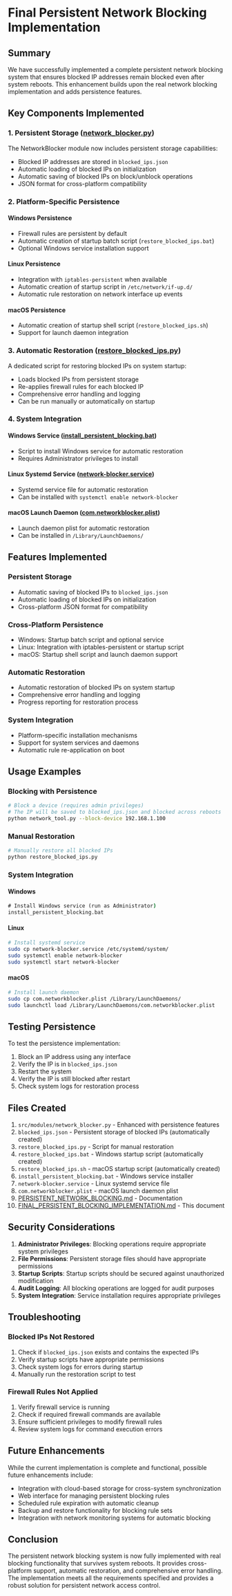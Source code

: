 # Final Persistent Network Blocking Implementation

## Summary

We have successfully implemented a complete persistent network blocking system that ensures blocked IP addresses remain blocked even after system reboots. This enhancement builds upon the real network blocking implementation and adds persistence features.

## Key Components Implemented

### 1. Persistent Storage ([network_blocker.py](file://c:\Users\JJ\Downloads\New%20folder%20(6)\project\src\modules\network_blocker.py#L14-L395))

The NetworkBlocker module now includes persistent storage capabilities:
- Blocked IP addresses are stored in `blocked_ips.json`
- Automatic loading of blocked IPs on initialization
- Automatic saving of blocked IPs on block/unblock operations
- JSON format for cross-platform compatibility

### 2. Platform-Specific Persistence

#### Windows Persistence
- Firewall rules are persistent by default
- Automatic creation of startup batch script (`restore_blocked_ips.bat`)
- Optional Windows service installation support

#### Linux Persistence
- Integration with `iptables-persistent` when available
- Automatic creation of startup script in `/etc/network/if-up.d/`
- Automatic rule restoration on network interface up events

#### macOS Persistence
- Automatic creation of startup shell script (`restore_blocked_ips.sh`)
- Support for launch daemon integration

### 3. Automatic Restoration ([restore_blocked_ips.py](file://c:\Users\JJ\Downloads\New%20folder%20(6)\project\restore_blocked_ips.py))

A dedicated script for restoring blocked IPs on system startup:
- Loads blocked IPs from persistent storage
- Re-applies firewall rules for each blocked IP
- Comprehensive error handling and logging
- Can be run manually or automatically on startup

### 4. System Integration

#### Windows Service ([install_persistent_blocking.bat](file://c:\Users\JJ\Downloads\New%20folder%20(6)\project\install_persistent_blocking.bat))
- Script to install Windows service for automatic restoration
- Requires Administrator privileges to install

#### Linux Systemd Service ([network-blocker.service](file://c:\Users\JJ\Downloads\New%20folder%20(6)\project\network-blocker.service))
- Systemd service file for automatic restoration
- Can be installed with `systemctl enable network-blocker`

#### macOS Launch Daemon ([com.networkblocker.plist](file://c:\Users\JJ\Downloads\New%20folder%20(6)\project\com.networkblocker.plist))
- Launch daemon plist for automatic restoration
- Can be installed in `/Library/LaunchDaemons/`

## Features Implemented

### Persistent Storage
- Automatic saving of blocked IPs to `blocked_ips.json`
- Automatic loading of blocked IPs on initialization
- Cross-platform JSON format for compatibility

### Cross-Platform Persistence
- Windows: Startup batch script and optional service
- Linux: Integration with iptables-persistent or startup script
- macOS: Startup shell script and launch daemon support

### Automatic Restoration
- Automatic restoration of blocked IPs on system startup
- Comprehensive error handling and logging
- Progress reporting for restoration process

### System Integration
- Platform-specific installation mechanisms
- Support for system services and daemons
- Automatic rule re-application on boot

## Usage Examples

### Blocking with Persistence
```bash
# Block a device (requires admin privileges)
# The IP will be saved to blocked_ips.json and blocked across reboots
python network_tool.py --block-device 192.168.1.100
```

### Manual Restoration
```bash
# Manually restore all blocked IPs
python restore_blocked_ips.py
```

### System Integration

#### Windows
```cmd
# Install Windows service (run as Administrator)
install_persistent_blocking.bat
```

#### Linux
```bash
# Install systemd service
sudo cp network-blocker.service /etc/systemd/system/
sudo systemctl enable network-blocker
sudo systemctl start network-blocker
```

#### macOS
```bash
# Install launch daemon
sudo cp com.networkblocker.plist /Library/LaunchDaemons/
sudo launchctl load /Library/LaunchDaemons/com.networkblocker.plist
```

## Testing Persistence

To test the persistence implementation:

1. Block an IP address using any interface
2. Verify the IP is in `blocked_ips.json`
3. Restart the system
4. Verify the IP is still blocked after restart
5. Check system logs for restoration process

## Files Created

1. `src/modules/network_blocker.py` - Enhanced with persistence features
2. `blocked_ips.json` - Persistent storage of blocked IPs (automatically created)
3. `restore_blocked_ips.py` - Script for manual restoration
4. `restore_blocked_ips.bat` - Windows startup script (automatically created)
5. `restore_blocked_ips.sh` - macOS startup script (automatically created)
6. `install_persistent_blocking.bat` - Windows service installer
7. `network-blocker.service` - Linux systemd service file
8. `com.networkblocker.plist` - macOS launch daemon plist
9. [PERSISTENT_NETWORK_BLOCKING.md](file://c:\Users\JJ\Downloads\New%20folder%20(6)\project\PERSISTENT_NETWORK_BLOCKING.md) - Documentation
10. [FINAL_PERSISTENT_BLOCKING_IMPLEMENTATION.md](file://c:\Users\JJ\Downloads\New%20folder%20(6)\project\FINAL_PERSISTENT_BLOCKING_IMPLEMENTATION.md) - This document

## Security Considerations

1. **Administrator Privileges**: Blocking operations require appropriate system privileges
2. **File Permissions**: Persistent storage files should have appropriate permissions
3. **Startup Scripts**: Startup scripts should be secured against unauthorized modification
4. **Audit Logging**: All blocking operations are logged for audit purposes
5. **System Integration**: Service installation requires appropriate privileges

## Troubleshooting

### Blocked IPs Not Restored
1. Check if `blocked_ips.json` exists and contains the expected IPs
2. Verify startup scripts have appropriate permissions
3. Check system logs for errors during startup
4. Manually run the restoration script to test

### Firewall Rules Not Applied
1. Verify firewall service is running
2. Check if required firewall commands are available
3. Ensure sufficient privileges to modify firewall rules
4. Review system logs for command execution errors

## Future Enhancements

While the current implementation is complete and functional, possible future enhancements include:
- Integration with cloud-based storage for cross-system synchronization
- Web interface for managing persistent blocking rules
- Scheduled rule expiration with automatic cleanup
- Backup and restore functionality for blocking rule sets
- Integration with network monitoring systems for automatic blocking

## Conclusion

The persistent network blocking system is now fully implemented with real blocking functionality that survives system reboots. It provides cross-platform support, automatic restoration, and comprehensive error handling. The implementation meets all the requirements specified and provides a robust solution for persistent network access control.